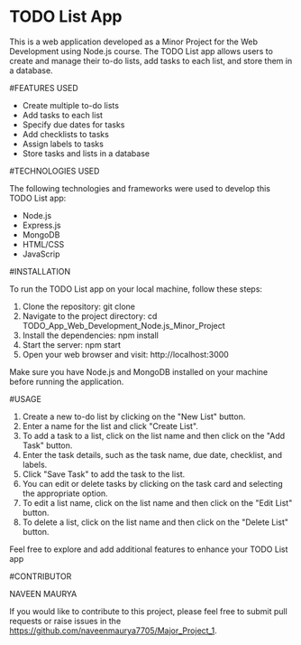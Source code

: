 # TODO List App

This is a web application developed as a Minor Project for the Web Development using Node.js course. The TODO List app allows users to create and manage their to-do lists, add tasks to each list, and store them in a database.

#FEATURES USED

* Create multiple to-do lists
* Add tasks to each list
* Specify due dates for tasks
* Add checklists to tasks
* Assign labels to tasks
* Store tasks and lists in a database

#TECHNOLOGIES USED

The following technologies and frameworks were used to develop this TODO List app:

* Node.js
* Express.js
* MongoDB
* HTML/CSS
* JavaScrip

#INSTALLATION


To run the TODO List app on your local machine, follow these steps:

1. Clone the repository: git clone <repository-url>
2. Navigate to the project directory: cd TODO_App_Web_Development_Node.js_Minor_Project
3. Install the dependencies: npm install
4. Start the server: npm start
5. Open your web browser and visit: http://localhost:3000

Make sure you have Node.js and MongoDB installed on your machine before running the application.

#USAGE

1. Create a new to-do list by clicking on the "New List" button.
2. Enter a name for the list and click "Create List".
3. To add a task to a list, click on the list name and then click on the "Add Task" button.
4. Enter the task details, such as the task name, due date, checklist, and labels.
5. Click "Save Task" to add the task to the list.
6. You can edit or delete tasks by clicking on the task card and selecting the appropriate option.
7. To edit a list name, click on the list name and then click on the "Edit List" button.
8. To delete a list, click on the list name and then click on the "Delete List" button.

Feel free to explore and add additional features to enhance your TODO List app

#CONTRIBUTOR

NAVEEN MAURYA 

If you would like to contribute to this project, please feel free to submit pull requests or raise issues in the https://github.com/naveenmaurya7705/Major_Project_1.
